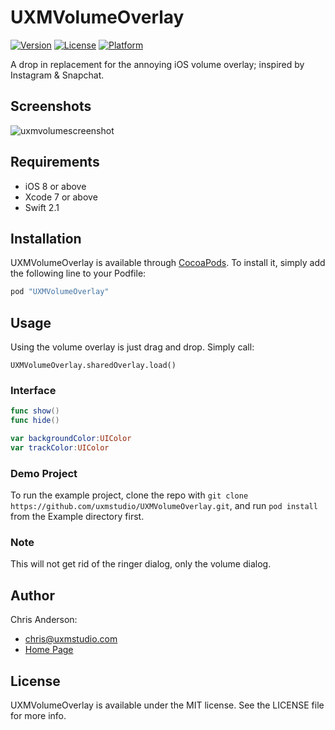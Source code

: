 # UXMVolumeOverlay

[![Version](https://img.shields.io/cocoapods/v/UXMVolumeOverlay.svg?style=flat)](http://cocoapods.org/pods/UXMVolumeOverlay)
[![License](https://img.shields.io/cocoapods/l/UXMVolumeOverlay.svg?style=flat)](http://cocoapods.org/pods/UXMVolumeOverlay)
[![Platform](https://img.shields.io/cocoapods/p/UXMVolumeOverlay.svg?style=flat)](http://cocoapods.org/pods/UXMVolumeOverlay)

A drop in replacement for the annoying iOS volume overlay; inspired by Instagram & Snapchat.

## Screenshots
![uxmvolumescreenshot](https://uxmstudio.com/public/images/github/volume_display.png)

## Requirements
- iOS 8 or above
- Xcode 7 or above
- Swift 2.1

## Installation

UXMVolumeOverlay is available through [CocoaPods](http://cocoapods.org). To install
it, simply add the following line to your Podfile:

```ruby
pod "UXMVolumeOverlay"
```

## Usage
Using the volume overlay is just drag and drop. Simply call:
```
UXMVolumeOverlay.sharedOverlay.load()
```

### Interface
```Swift
func show()
func hide()

var backgroundColor:UIColor
var trackColor:UIColor
```
### Demo Project
To run the example project, clone the repo with `git clone https://github.com/uxmstudio/UXMVolumeOverlay.git`, and run `pod install` from the Example directory first.

### Note
This will not get rid of the ringer dialog, only the volume dialog.

## Author
Chris Anderson:
- chris@uxmstudio.com
- [Home Page](http://uxmstudio.com)


## License

UXMVolumeOverlay is available under the MIT license. See the LICENSE file for more info.
